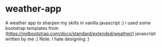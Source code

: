 # weather-app
A weather app to sharpen my skills in vanilla javascript :)
i used some bootstrap templates from (https://mdbootstrap.com/docs/standard/extended/weather/) javascript written by me :)
Note: I hate designing :)
